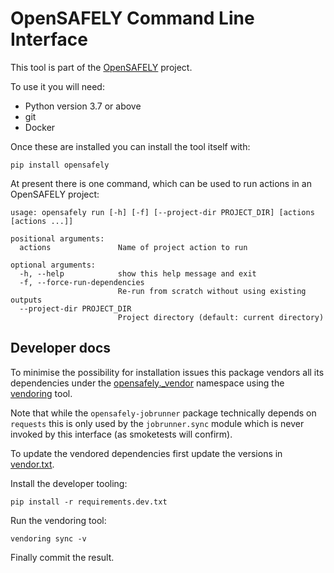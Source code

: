 # OpenSAFELY Command Line Interface

This tool is part of the [OpenSAFELY](https://www.opensafely.org)
project.

To use it you will need:
 * Python version 3.7 or above
 * git
 * Docker

Once these are installed you can install the tool itself with:
```
pip install opensafely
```

At present there is one command, which can be used to run actions in an
OpenSAFELY project:
```
usage: opensafely run [-h] [-f] [--project-dir PROJECT_DIR] [actions [actions ...]]

positional arguments:
  actions               Name of project action to run

optional arguments:
  -h, --help            show this help message and exit
  -f, --force-run-dependencies
                        Re-run from scratch without using existing outputs
  --project-dir PROJECT_DIR
                        Project directory (default: current directory)
```


## Developer docs

To minimise the possibility for installation issues this package vendors
all its dependencies under the [opensafely._vendor](./opensafely/_vendor)
namespace using the [vendoring](https://pypi.org/project/vendoring/) tool.

Note that while the `opensafely-jobrunner` package technically depends
on `requests` this is only used by the `jobrunner.sync` module which is
never invoked by this interface (as smoketests will confirm).

To update the vendored dependencies first update the versions in
[vendor.txt](./vendor.txt).

Install the developer tooling:
```
pip install -r requirements.dev.txt
```

Run the vendoring tool:
```
vendoring sync -v
```

Finally commit the result.
